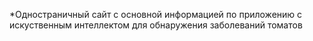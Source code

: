 *Одностраничный сайт с основной информацией по приложению с искуственным интеллектом для обнаружения заболеваний томатов
